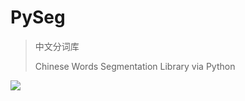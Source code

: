 # PySeg
> 中文分词库
>
> Chinese Words Segmentation Library via Python

[![](https://img.shields.io/badge/python-3.5.7-blue.svg)]()



